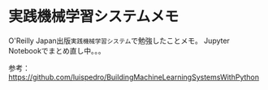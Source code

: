 # 実践機械学習システムメモ

O'Reilly Japan出版`実践機械学習システム`で勉強したことメモ。
Jupyter Notebookでまとめ直し中。。。

参考：https://github.com/luispedro/BuildingMachineLearningSystemsWithPython

